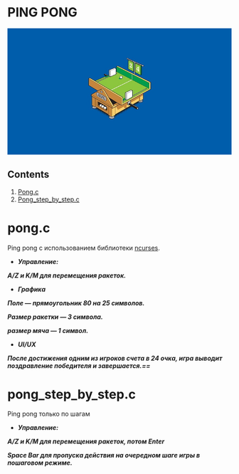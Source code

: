 # PING PONG

![images_intro](images/intro.jpg)

## Contents

1. [Pong.c](#pongc)
2. [Pong_step_by_step.c](#pong_step_by_stepc)


# pong.c
Ping pong с использованием библиотеки [ncurses](https://www.opennet.ru/docs/RUS/lfs5/appendixa/ncurses.html).

* ***Управление:***

***A/Z и K/M для перемещения ракеток.***

* ***Графика***

***Поле — прямоугольник 80 на 25 символов.***

***Размер ракетки — 3 символа.***

***размер мяча — 1 символ.***

* ***UI/UX***

***После достижения одним из игроков счета в 24 очка, игра выводит поздравление победителя и завершается.==***


# pong_step_by_step.c
Ping pong только по шагам
* ***Управление:***

***A/Z и K/M для перемещения ракеток, потом Enter***

***Space Bar для пропуска действия на очередном шаге игры в пошаговом режиме.***
